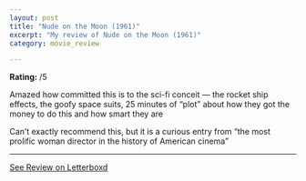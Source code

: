 ```yaml
---
layout: post
title: "Nude on the Moon (1961)"
excerpt: "My review of Nude on the Moon (1961)"
category: movie_review

---
```


**Rating:** /5

Amazed how committed this is to the sci-fi conceit — the rocket ship effects, the goofy space suits, 25 minutes of “plot” about how they got the money to do this and how smart they are

Can’t exactly recommend this, but it is a curious entry from “the most prolific woman director in the history of American cinema”

<hr>

[See Review on Letterboxd](https://boxd.it/3SYeBl)
